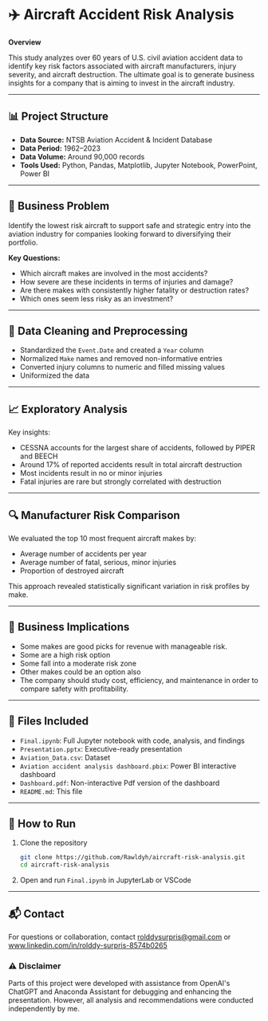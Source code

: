 
# ✈️ Aircraft Accident Risk Analysis

**Overview**

This study analyzes over 60 years of U.S. civil aviation accident data to identify key risk factors associated with aircraft manufacturers, injury severity, and aircraft destruction. The ultimate goal is to generate business insights for a company that is aiming to invest in the aircraft industry.

---

## 📊 Project Structure

- **Data Source:** NTSB Aviation Accident & Incident Database  
- **Data Period:** 1962–2023  
- **Data Volume:** Around 90,000 records  
- **Tools Used:** Python, Pandas, Matplotlib, Jupyter Notebook, PowerPoint, Power BI

---

## 🎯 Business Problem

Identify the lowest risk aircraft to support safe and strategic entry into the aviation industry for companies looking forward to diversifying their portfolio.

**Key Questions:**
- Which aircraft makes are involved in the most accidents?
- How severe are these incidents in terms of injuries and damage?
- Are there makes with consistently higher fatality or destruction rates?
- Which ones seem less risky as an investment?

---

## 🧹 Data Cleaning and Preprocessing

- Standardized the `Event.Date` and created a `Year` column
- Normalized `Make` names and removed non-informative entries
- Converted injury columns to numeric and filled missing values
- Uniformized the data

---

## 📈 Exploratory Analysis

Key insights:
- CESSNA accounts for the largest share of accidents, followed by PIPER and BEECH
- Around 17% of reported accidents result in total aircraft destruction
- Most incidents result in no or minor injuries
- Fatal injuries are rare but strongly correlated with destruction

---

## 🔍 Manufacturer Risk Comparison

We evaluated the top 10 most frequent aircraft makes by:
- Average number of accidents per year
- Average number of fatal, serious, minor injuries
- Proportion of destroyed aircraft

This approach revealed statistically significant variation in risk profiles by make.

---

## 💼 Business Implications

- Some makes are good picks for revenue with manageable risk.
- Some are a high risk option
- Some fall into a moderate risk zone
- Other makes could be an option also
- The company should study cost, efficiency, and maintenance in order to compare safety with 
profitability.

---

## 🧾 Files Included

- `Final.ipynb`: Full Jupyter notebook with code, analysis, and findings
- `Presentation.pptx`: Executive-ready presentation
- `Aviation_Data.csv`: Dataset
- `Aviation accident analysis dashboard.pbix`: Power BI interactive dashboard
- `Dashboard.pdf`: Non-interactive Pdf version of the dashboard
- `README.md`: This file

---

## 📌 How to Run

1. Clone the repository  
   ```bash
   git clone https://github.com/Rawldyh/aircraft-risk-analysis.git
   cd aircraft-risk-analysis
   ```

2. Open and run `Final.ipynb` in JupyterLab or VSCode

---

## 📬 Contact

For questions or collaboration, contact rolddysurpris@gmail.com or www.linkedin.com/in/rolddy-surpris-8574b0265

### ⚠️ Disclaimer

Parts of this project were developed with assistance from OpenAI's ChatGPT and Anaconda Assistant for debugging and enhancing the presentation. However, all analysis and recommendations were conducted independently by me.